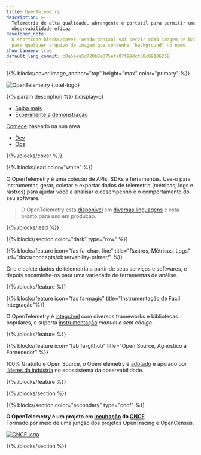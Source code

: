 ```yaml
---
title: OpenTelemetry
description: >-
  Telemetria de alta qualidade, abrangente e portátil para permitir uma
  observabilidade eficaz
developer_note:
  O shortcode blocks/cover (usado abaixo) vai servir como imagem de background
  para qualquer arquivo de imagem que contenha "background" no nome.
show_banner: true
default_lang_commit: c0a5eea5d720b0e075efa87f99dcf58c89106268
---
```


<div class="d-none"><a rel="me" href="https://fosstodon.org/@opentelemetry"></a></div>

{{% blocks/cover image_anchor="top" height="max" color="primary" %}}

<!-- prettier-ignore -->
![OpenTelemetry](/img/logos/opentelemetry-horizontal-color.svg)
{.otel-logo}

<!-- prettier-ignore -->
{{% param description %}}
{.display-6}

<div class="l-primary-buttons mt-5">

- [Saiba mais](docs/what-is-opentelemetry/)
- [Experimente a demonstração](docs/demo/)

</div>

<div class="h3 mt-4">
<a class="text-secondary" href="/docs/getting-started/">Comece</a> baseado na sua área
</div>
<div class="l-get-started-buttons">

- [Dev](docs/getting-started/dev/)
- [Ops](docs/getting-started/ops/)

</div>
{{% /blocks/cover %}}

{{% blocks/lead color="white" %}}

O OpenTelemetry é uma coleção de APIs, SDKs e ferramentas. Use-o para
instrumentar, gerar, coletar e exportar dados de telemetria (métricas, logs e
rastros) para ajudar você a analisar o desempenho e o comportamento do seu
software.

> O OpenTelemetry está [disponível](/status/) em
> [diversas linguagens](docs/languages/) e está pronto para uso em produção.

{{% /blocks/lead %}}

{{% blocks/section color="dark" type="row" %}}

{{% blocks/feature icon="fas fa-chart-line" title="Rastros, Métricas, Logs" url="docs/concepts/observability-primer/" %}}

Crie e colete dados de telemetria a partir de seus serviços e softwares, e
depois encaminhe-os para uma variedade de ferramentas de análise.

{{% /blocks/feature %}}

{{% blocks/feature icon="fas fa-magic" title="Instrumentação de Fácil Integração"%}}

O OpenTelemetry é [integrável] com diversos frameworks e bibliotecas populares,
e suporta [instrumentação] _manual e sem código_.

[instrumentação]: /docs/concepts/instrumentation/
[integrável]: /ecosystem/integrations/

{{% /blocks/feature %}}

{{% blocks/feature icon="fab fa-github" title="Open Source, Agnóstico a Fornecedor" %}}

100% Gratuito e Open Source, o OpenTelemetry é [adotado] e apoiado por [líderes
da indústria] no ecossistema da observabilidade.

[adotado]: /ecosystem/adopters/
[líderes da indústria]: /ecosystem/vendors/

{{% /blocks/feature %}}

{{% /blocks/section %}}

{{% blocks/section color="secondary" type="cncf" %}}

**O OpenTelemetry é um projeto em [incubação][] da [CNCF][]**.<br> Formado por
meio de uma junção dos projetos OpenTracing e OpenCensus.

[![CNCF logo][]][cncf]

[cncf]: https://cncf.io
[cncf logo]: /img/logos/cncf-white.svg
[incubação]: https://www.cncf.io/projects/

{{% /blocks/section %}}
